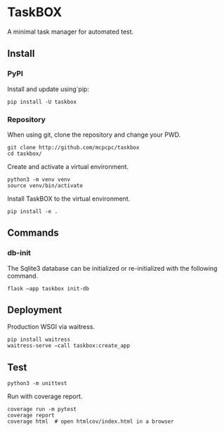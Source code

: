 # TaskBOX

A minimal task manager for automated test.

## Install

### PyPI

Install and update using`pip:

```shell
pip install -U taskbox
```

### Repository

When using git, clone the repository and change your PWD.

```shell
git clone http://github.com/mcpcpc/taskbox
cd taskbox/
```

Create and activate a virtual environment.

```shell
python3 -m venv venv
source venv/bin/activate
```

Install TaskBOX to the virtual environment.

```shell
pip install -e .
```

## Commands

### db-init

The Sqlite3 database can be initialized or re-initialized with the
following command.

```shell
flask —app taskbox init-db
```

## Deployment

Production WSGI via waitress.

```shell
pip install waitress
waitress-serve —call taskbox:create_app
```

## Test

```shell
python3 -m unittest
```

Run with coverage report.

```shell
coverage run -m pytest
coverage report
coverage html  # open htmlcov/index.html in a browser
```
